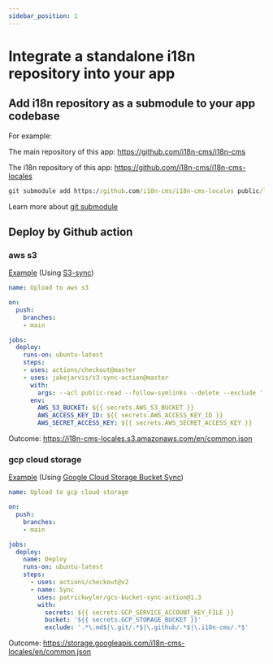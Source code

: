 ```yaml
---
sidebar_position: 1
---
```


# Integrate a standalone i18n repository into your app

## Add i18n repository as a submodule to your app codebase

For example:

The main repository of this app: https://github.com/i18n-cms/i18n-cms

The i18n repository of this app: https://github.com/i18n-cms/i18n-cms-locales


```cmd title="Add submodule by running this in the main repository"
git submodule add https://github.com/i18n-cms/i18n-cms-locales public/locales
```

Learn more about [git submodule](https://git-scm.com/book/en/v2/Git-Tools-Submodules)



## Deploy by Github action 
### aws s3

[Example](https://github.com/i18n-cms/i18n-cms-locales/blob/main/.github/workflows/aws-s3.yml) (Using [S3-sync](https://github.com/marketplace/actions/s3-sync))<br/>
```yml
name: Upload to aws s3

on:
  push:
    branches:
    - main

jobs:
  deploy:
    runs-on: ubuntu-latest
    steps:
    - uses: actions/checkout@master
    - uses: jakejarvis/s3-sync-action@master
      with:
        args: --acl public-read --follow-symlinks --delete --exclude '.git/*' --exclude '.github/*' --exclude 'README.md' --exclude '.i18n-cms/*'
      env:
        AWS_S3_BUCKET: ${{ secrets.AWS_S3_BUCKET }}
        AWS_ACCESS_KEY_ID: ${{ secrets.AWS_ACCESS_KEY_ID }}
        AWS_SECRET_ACCESS_KEY: ${{ secrets.AWS_SECRET_ACCESS_KEY }}
```
Outcome: https://i18n-cms-locales.s3.amazonaws.com/en/common.json

### gcp cloud storage

[Example](https://github.com/i18n-cms/i18n-cms-locales/blob/main/.github/workflows/gcp-cloud-storage.yml) (Using [Google Cloud Storage Bucket Sync](https://github.com/marketplace/actions/google-cloud-storage-bucket-sync-gcp-gcs))<br/>
```yml
name: Upload to gcp cloud storage

on:
  push:
    branches:
    - main

jobs:
  deploy:
    name: Deploy
    runs-on: ubuntu-latest
    steps:
      - uses: actions/checkout@v2
      - name: Sync
        uses: patrickwyler/gcs-bucket-sync-action@1.3
        with:
          secrets: ${{ secrets.GCP_SERVICE_ACCOUNT_KEY_FILE }}
          bucket: '${{ secrets.GCP_STORAGE_BUCKET }}'
          exclude: '.*\.md$|\.git/.*$|\.github/.*$|\.i18n-cms/.*$'
```
Outcome: https://storage.googleapis.com/i18n-cms-locales/en/common.json